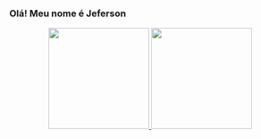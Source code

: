 ### Olá! Meu nome é Jeferson

<div align="center">
  <a href="https://github.com/yljeferson">
  <img height="180em" src="https://github-readme-stats.vercel.app/api?username=yljeferson&show_icons=true&include_all_commits=true&count_private=true&locale=pt-br&title_color=fefefe&text_color=9e9e9e&icon_color=78fe96&border_color=cac9c9&bg_color=151515"/>
  <img height="180em" src="https://github-readme-stats.vercel.app/api/top-langs/?username=yljeferson&layout=compact&langs_count=7&locale=pt-br&title_color=fefefe&text_color=9e9e9e&icon_color=78fe96&border_color=cac9c9&bg_color=151515"/>
</div>
  
  
  
  
<!--
- 🔭 I’m currently working on ...
- 🌱 I’m currently learning ...
- 👯 I’m looking to collaborate on ...
- 🤔 I’m looking for help with ...
- 💬 Ask me about ...
- 📫 How to reach me: ...
- 😄 Pronouns: ...
- ⚡ Fun fact: ...


title_color - Card's title color (hex color)
text_color - Body text color (hex color)
icon_color - Icons color if available (hex color)
border_color - Card's border color (hex color). (Does not apply when hide_border is enabled)
bg_color - Card's background color (hex color) or a gradient in the form of angle,start,end
hide_border - Hides the card's border (boolean)
theme - name of the theme, choose from all available themes
cache_seconds - set the cache header manually (min: 1800, max: 86400)
locale - set the language in the card (e.g. cn, de, es, etc.)
border_radius - Corner rounding on the card_
&bg_color=DEG,COLOR1,COLOR2,COLOR3...COLOR10

Stats Card Exclusive Options:
  hide - Hides the specified items from stats (Comma-separated values)
  hide_title - (boolean)
  hide_rank - (boolean) hides the rank and automatically resizes the card width
  show_icons - (boolean)
  include_all_commits - Count total commits instead of just the current year commits (boolean)
  count_private - Count private commits (boolean)
  line_height - Sets the line-height between text (number)
  custom_title - Sets a custom title for the card
  disable_animations - Disables all animations in the card (boolean)
  Repo Card Exclusive Options:
  show_owner - Show the repo's owner name (boolean)

Language Card Exclusive Options:
  hide - Hide the languages specified from the card (Comma-separated values)
  hide_title - (boolean)
  layout - Switch between two available layouts default & compact
  card_width - Set the card's width manually (number)
  langs_count - Show more languages on the card, between 1-10, defaults to 5 (number)
  exclude_repo - Exclude specified repositories (Comma-separated values)
  custom_title - Sets a custom title for the card
-->
